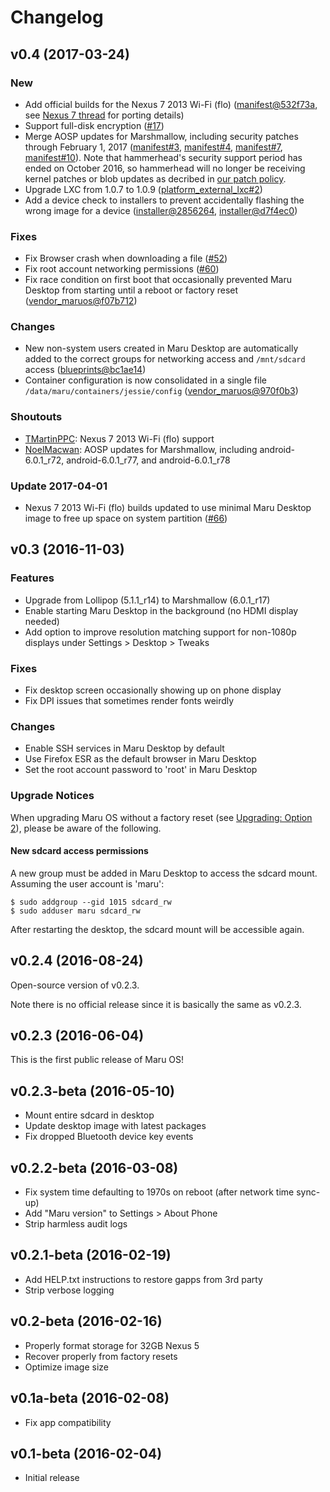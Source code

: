# Changelog

## v0.4 (2017-03-24)

### New

* Add official builds for the Nexus 7 2013 Wi-Fi (flo) ([manifest@532f73a](https://github.com/maruos/manifest/commit/532f73af7f38a57a15e5eb73f57e919972de4c1f), see [Nexus 7 thread](https://groups.google.com/forum/#!topic/maru-os-dev/zdT_qHydRXA%5B101-125%5D) for porting details)
* Support full-disk encryption ([#17](https://github.com/maruos/maruos/issues/17))
* Merge AOSP updates for Marshmallow, including security patches through February 1, 2017 ([manifest#3](https://github.com/maruos/manifest/issues/3), [manifest#4](https://github.com/maruos/manifest/issues/4), [manifest#7](https://github.com/maruos/manifest/issues/7), [manifest#10](https://github.com/maruos/manifest/issues/10)). Note that hammerhead's security support period has ended on October 2016, so hammerhead will no longer be receiving kernel patches or blob updates as decribed in [our patch policy](https://github.com/maruos/maruos/wiki/Security).
* Upgrade LXC from 1.0.7 to 1.0.9 ([platform_external_lxc#2](https://github.com/maruos/platform_external_lxc/issues/2#issuecomment-279597524))
* Add a device check to installers to prevent accidentally flashing the wrong image for a device ([installer@2856264](https://github.com/maruos/installer/commit/2856264e0f5ff24fe71aaff844514b01e3e95161), [installer@d7f4ec0](https://github.com/maruos/installer/commit/d7f4ec00fd5dd9ea9ecf79ef8dc23c60c1ea5f91))

### Fixes

* Fix Browser crash when downloading a file ([#52](https://github.com/maruos/maruos/issues/52))
* Fix root account networking permissions ([#60](https://github.com/maruos/maruos/issues/60))
* Fix race condition on first boot that occasionally prevented Maru Desktop from starting until a reboot or factory reset ([vendor_maruos@f07b712](https://github.com/maruos/vendor_maruos/commit/f07b71254a50b78352f8834005b88d3eab818079))

### Changes

* New non-system users created in Maru Desktop are automatically added to the correct groups for networking access and `/mnt/sdcard` access ([blueprints@bc1ae14](https://github.com/maruos/blueprints/commit/bc1ae145cf128cd617acf88c8cbffcd4ce40134f))
* Container configuration is now consolidated in a single file `/data/maru/containers/jessie/config` ([vendor_maruos@970f0b3](https://github.com/maruos/vendor_maruos/commit/970f0b3626821b1622230666bc17ca66c8399d9a))

### Shoutouts

* [TMartinPPC](https://github.com/TMartinPPC): Nexus 7 2013 Wi-Fi (flo) support
* [NoelMacwan](https://github.com/NoelMacwan): AOSP updates for Marshmallow, including android-6.0.1_r72, android-6.0.1_r77, and android-6.0.1_r78

### Update 2017-04-01

* Nexus 7 2013 Wi-Fi (flo) builds updated to use minimal Maru Desktop image to free up space on system partition ([#66](https://github.com/maruos/maruos/issues/66))

## v0.3 (2016-11-03)

### Features

* Upgrade from Lollipop (5.1.1_r14) to Marshmallow (6.0.1_r17)
* Enable starting Maru Desktop in the background (no HDMI display needed)
* Add option to improve resolution matching support for non-1080p displays under
  Settings > Desktop > Tweaks

### Fixes

* Fix desktop screen occasionally showing up on phone display
* Fix DPI issues that sometimes render fonts weirdly

### Changes

* Enable SSH services in Maru Desktop by default
* Use Firefox ESR as the default browser in Maru Desktop
* Set the root account password to 'root' in Maru Desktop

### Upgrade Notices

When upgrading Maru OS without a factory reset (see [Upgrading: Option 2](https://github.com/maruos/maruos/wiki/Upgrading#option-2-install-the-update-zip-without-a-factory-reset)), please be aware of the following.

#### New sdcard access permissions

A new group must be added in Maru Desktop to access the sdcard mount.
Assuming the user account is 'maru':

    $ sudo addgroup --gid 1015 sdcard_rw
    $ sudo adduser maru sdcard_rw

After restarting the desktop, the sdcard mount will be accessible again.

## v0.2.4 (2016-08-24)

Open-source version of v0.2.3.

Note there is no official release since it is basically the same as v0.2.3.

## v0.2.3 (2016-06-04)

This is the first public release of Maru OS!

## v0.2.3-beta (2016-05-10)

* Mount entire sdcard in desktop
* Update desktop image with latest packages
* Fix dropped Bluetooth device key events

## v0.2.2-beta (2016-03-08)

* Fix system time defaulting to 1970s on reboot (after network time sync-up)
* Add "Maru version" to Settings > About Phone
* Strip harmless audit logs

## v0.2.1-beta (2016-02-19)

* Add HELP.txt instructions to restore gapps from 3rd party
* Strip verbose logging

## v0.2-beta (2016-02-16)

* Properly format storage for 32GB Nexus 5
* Recover properly from factory resets
* Optimize image size

## v0.1a-beta (2016-02-08)

* Fix app compatibility

## v0.1-beta (2016-02-04)

* Initial release

